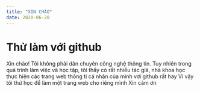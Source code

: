 ```yaml
---
title: "XIN CHÀO"
date: 2020-06-28
---
```

# Thử làm với github
Xin chào!
Tôi không phải dân chuyên công nghệ thông tin. Tuy nhiên trong quá trình làm việc và học tập, tôi thấy có rất nhiều tác giả, nhà khoa học thực hiện các trang web thông ti cá nhân của mình vơi github rất hay
Vì vậy tôi thử học để làm một trang web cho riêng mình
Xin cảm ơn
